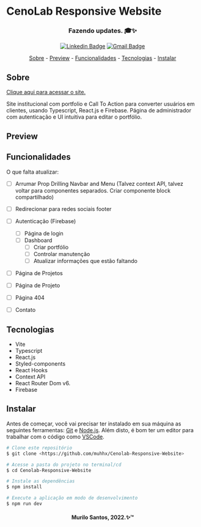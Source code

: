 <h1>CenoLab Responsive Website</h1>
<h3 align="center">Fazendo updates. 🎓✨</h3>
<div align="center">

[![Linkedin Badge](https://img.shields.io/badge/-Murilo%20Santos-231f20?style=flat-square&logo=Linkedin&logoColor=white&link=https://www.linkedin.com/in/giovannalinda)](https://www.linkedin.com/in/muhhx) 
[![Gmail Badge](https://img.shields.io/badge/-muriloue@gmail.com-231f20?style=flat-square&logo=Gmail&logoColor=white&link=mailto:muriloue@gmail.com)](mailto:muriloue@gmail.com)

</div>
<p align="center">
    <a href="#Sobre">Sobre</a> - 
    <a href="#Preview">Preview</a> - 
    <a href="#Funcionalidades">Funcionalidades</a> - 
    <a href="#Tecnologias">Tecnologias</a> - 
    <a href="#Instalar">Instalar</a>
</p>

## Sobre
<a href="https://cenolab.com.br/">Clique aqui para acessar o site.</a>
<p>Site institucional com portfolio e Call To Action para converter usuários em clientes, usando Typescript, React.js e Firebase. Página de administrador com autenticação e UI intuitiva para editar o portfólio.</p>

## Preview


## Funcionalidades
O que falta atualizar:
- [ ] Arrumar Prop Drilling Navbar and Menu (Talvez context API, talvez voltar para componentes separados. Criar componente block compartilhado)
- [ ] Redirecionar para redes sociais footer
- [ ] Autenticação (Firebase)
    - [ ] Página de login
    - [ ] Dashboard
        - [ ] Criar portfólio
        - [ ] Controlar manutenção
        - [ ] Atualizar informações que estão faltando
- [ ] Página de Projetos
- [ ] Página de Projeto
- [ ] Página 404
- [ ] Contato


## Tecnologias
- Vite
- Typescript
- React.js
- Styled-components
- React Hooks
- Context API
- React Router Dom v6.
- Firebase

## Instalar
<p>Antes de começar, você vai precisar ter instalado em sua máquina as seguintes ferramentas:
    <a href="https://git-scm.com">Git</a> e <a href="https://nodejs.org/en/">Node.js</a>. 
    Além disto, é bom ter um editor para trabalhar com o código como 
    <a href="https://code.visualstudio.com/">VSCode</a>.
</p>

```bash
# Clone este repositório
$ git clone <https://github.com/muhhx/Cenolab-Responsive-Website>

# Acesse a pasta do projeto no terminal/cd
$ cd Cenolab-Responsive-Website

# Instale as dependências
$ npm install

# Execute a aplicação em modo de desenvolvimento
$ npm run dev
```

<h4 align="center">Murilo Santos, 2022.✨™</h4>
